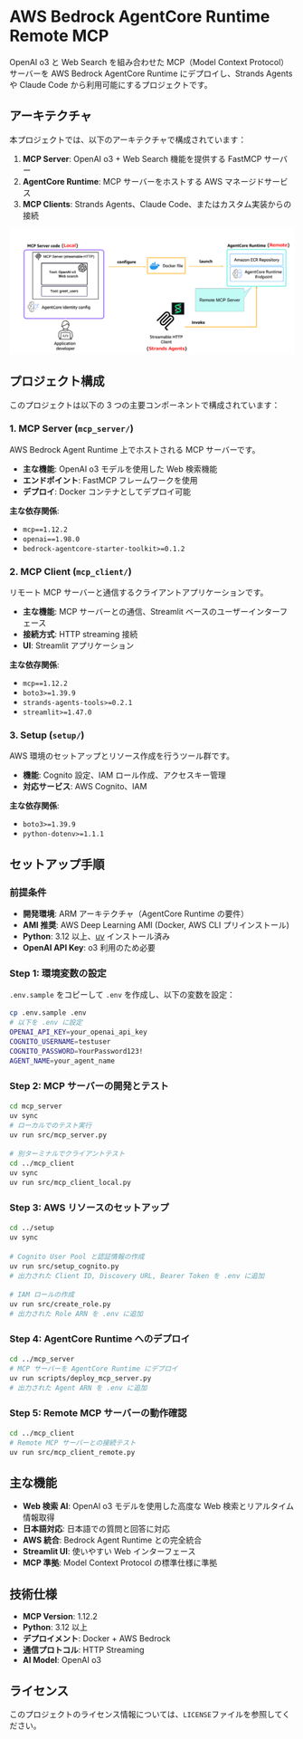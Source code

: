 # AWS Bedrock AgentCore Runtime Remote MCP

OpenAI o3 と Web Search を組み合わせた MCP（Model Context Protocol）サーバーを AWS Bedrock AgentCore Runtime にデプロイし、Strands Agents や Claude Code から利用可能にするプロジェクトです。

## アーキテクチャ

本プロジェクトでは、以下のアーキテクチャで構成されています：

1. **MCP Server**: OpenAI o3 + Web Search 機能を提供する FastMCP サーバー
2. **AgentCore Runtime**: MCP サーバーをホストする AWS マネージドサービス
3. **MCP Clients**: Strands Agents、Claude Code、またはカスタム実装からの接続

![Architecture](./assets/architecture.png)

## プロジェクト構成

このプロジェクトは以下の 3 つの主要コンポーネントで構成されています：

### 1. MCP Server (`mcp_server/`)

AWS Bedrock Agent Runtime 上でホストされる MCP サーバーです。

- **主な機能**: OpenAI o3 モデルを使用した Web 検索機能
- **エンドポイント**: FastMCP フレームワークを使用
- **デプロイ**: Docker コンテナとしてデプロイ可能

**主な依存関係**:

- `mcp==1.12.2`
- `openai==1.98.0`
- `bedrock-agentcore-starter-toolkit>=0.1.2`

### 2. MCP Client (`mcp_client/`)

リモート MCP サーバーと通信するクライアントアプリケーションです。

- **主な機能**: MCP サーバーとの通信、Streamlit ベースのユーザーインターフェース
- **接続方式**: HTTP streaming 接続
- **UI**: Streamlit アプリケーション

**主な依存関係**:

- `mcp==1.12.2`
- `boto3>=1.39.9`
- `strands-agents-tools>=0.2.1`
- `streamlit>=1.47.0`

### 3. Setup (`setup/`)

AWS 環境のセットアップとリソース作成を行うツール群です。

- **機能**: Cognito 設定、IAM ロール作成、アクセスキー管理
- **対応サービス**: AWS Cognito、IAM

**主な依存関係**:

- `boto3>=1.39.9`
- `python-dotenv>=1.1.1`

## セットアップ手順

### 前提条件

- **開発環境**: ARM アーキテクチャ（AgentCore Runtime の要件）
- **AMI 推奨**: AWS Deep Learning AMI (Docker, AWS CLI プリインストール)
- **Python**: 3.12 以上、[uv](https://docs.astral.sh/uv/) インストール済み
- **OpenAI API Key**: o3 利用のため必要

### Step 1: 環境変数の設定

`.env.sample` をコピーして `.env` を作成し、以下の変数を設定：

```bash
cp .env.sample .env
# 以下を .env に設定
OPENAI_API_KEY=your_openai_api_key
COGNITO_USERNAME=testuser
COGNITO_PASSWORD=YourPassword123!
AGENT_NAME=your_agent_name
```

### Step 2: MCP サーバーの開発とテスト

```bash
cd mcp_server
uv sync
# ローカルでのテスト実行
uv run src/mcp_server.py

# 別ターミナルでクライアントテスト
cd ../mcp_client
uv sync
uv run src/mcp_client_local.py
```

### Step 3: AWS リソースのセットアップ

```bash
cd ../setup
uv sync

# Cognito User Pool と認証情報の作成
uv run src/setup_cognito.py
# 出力された Client ID, Discovery URL, Bearer Token を .env に追加

# IAM ロールの作成
uv run src/create_role.py
# 出力された Role ARN を .env に追加
```

### Step 4: AgentCore Runtime へのデプロイ

```bash
cd ../mcp_server
# MCP サーバーを AgentCore Runtime にデプロイ
uv run scripts/deploy_mcp_server.py
# 出力された Agent ARN を .env に追加
```

### Step 5: Remote MCP サーバーの動作確認

```bash
cd ../mcp_client
# Remote MCP サーバーとの接続テスト
uv run src/mcp_client_remote.py
```

## 主な機能

- **Web 検索 AI**: OpenAI o3 モデルを使用した高度な Web 検索とリアルタイム情報取得
- **日本語対応**: 日本語での質問と回答に対応
- **AWS 統合**: Bedrock Agent Runtime との完全統合
- **Streamlit UI**: 使いやすい Web インターフェース
- **MCP 準拠**: Model Context Protocol の標準仕様に準拠

## 技術仕様

- **MCP Version**: 1.12.2
- **Python**: 3.12 以上
- **デプロイメント**: Docker + AWS Bedrock
- **通信プロトコル**: HTTP Streaming
- **AI Model**: OpenAI o3

## ライセンス

このプロジェクトのライセンス情報については、`LICENSE`ファイルを参照してください。
